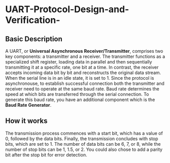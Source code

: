 # UART-Protocol-Design-and-Verification-


## Basic Description
A UART, or **Universal Asynchronous Receiver/Transmitter**, comprises two key components: a transmitter and a receiver. The transmitter functions as a specialized shift register, loading data in parallel and then sequentially transmitting it at a specific rate, one bit at a time. In contrast, the receiver accepts incoming data bit by bit and reconstructs the original data stream. When the serial line is in an idle state, it is set to 1. Since the protocol is asynchronouse, to establish successful connection both the transmitter and receiver need to operate at the same baud rate. Baud rate determines the speed at which bits are transferred through the serial connection. To generate this baud rate, you have an additional component which is the **Baud Rate Generator**. 

## How it works
The transmission process commences with a start bit, which has a value of 0, followed by the data bits. Finally, the transmission concludes with stop bits, which are set to 1. The number of data bits can be 6, 7, or 8, while the number of stop bits can be 1, 1.5, or 2. You could also chose to add a parity bit after the stop bit for error detection. 
